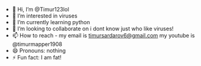- 👋 Hi, I’m @Timur123lol
- 👀 I’m interested in viruses
- 🌱 I’m currently learning python
- 💞️ I’m looking to collaborate on i dont know just who like viruses!
- 📫 How to reach - my email is timursardarov6@gmail.com my youtube is @timurmapper1908
- 😄 Pronouns: nothing
- ⚡ Fun fact: I am fat!

<!---
Timur123lol/Timur123lol is a ✨ special ✨ repository because its `README.md` (this file) appears on your GitHub profile.
You can click the Preview link to take a look at your changes.
--->
